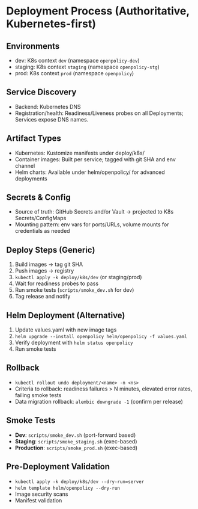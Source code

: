 # Deployment Process (Authoritative, Kubernetes-first)

## Environments
- dev: K8s context `dev` (namespace `openpolicy-dev`)
- staging: K8s context `staging` (namespace `openpolicy-stg`)
- prod: K8s context `prod` (namespace `openpolicy`)

## Service Discovery
- Backend: Kubernetes DNS
- Registration/health: Readiness/Liveness probes on all Deployments; Services expose DNS names.

## Artifact Types
- Kubernetes: Kustomize manifests under deploy/k8s/<env>
- Container images: Built per service; tagged with git SHA and env channel
- Helm charts: Available under helm/openpolicy/ for advanced deployments

## Secrets & Config
- Source of truth: GitHub Secrets and/or Vault → projected to K8s Secrets/ConfigMaps
- Mounting pattern: env vars for ports/URLs, volume mounts for credentials as needed

## Deploy Steps (Generic)
1) Build images -> tag git SHA
2) Push images -> registry
3) `kubectl apply -k deploy/k8s/dev` (or staging/prod)
4) Wait for readiness probes to pass
5) Run smoke tests (`scripts/smoke_dev.sh` for dev)
6) Tag release and notify

## Helm Deployment (Alternative)
1) Update values.yaml with new image tags
2) `helm upgrade --install openpolicy helm/openpolicy -f values.yaml`
3) Verify deployment with `helm status openpolicy`
4) Run smoke tests

## Rollback
- `kubectl rollout undo deployment/<name> -n <ns>`
- Criteria to rollback: readiness failures > N minutes, elevated error rates, failing smoke tests
- Data migration rollback: `alembic downgrade -1` (confirm per release)

## Smoke Tests
- **Dev**: `scripts/smoke_dev.sh` (port-forward based)
- **Staging**: `scripts/smoke_staging.sh` (exec-based)
- **Production**: `scripts/smoke_prod.sh` (exec-based)

## Pre-Deployment Validation
- `kubectl apply -k deploy/k8s/dev --dry-run=server`
- `helm template helm/openpolicy --dry-run`
- Image security scans
- Manifest validation

